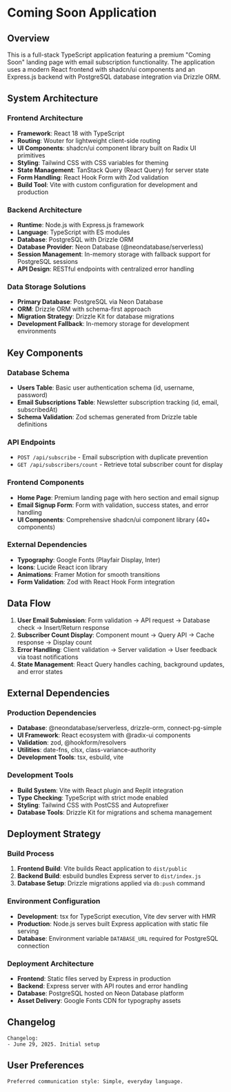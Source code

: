 # Coming Soon Application

## Overview

This is a full-stack TypeScript application featuring a premium "Coming Soon" landing page with email subscription functionality. The application uses a modern React frontend with shadcn/ui components and an Express.js backend with PostgreSQL database integration via Drizzle ORM.

## System Architecture

### Frontend Architecture
- **Framework**: React 18 with TypeScript
- **Routing**: Wouter for lightweight client-side routing
- **UI Components**: shadcn/ui component library built on Radix UI primitives
- **Styling**: Tailwind CSS with CSS variables for theming
- **State Management**: TanStack Query (React Query) for server state
- **Form Handling**: React Hook Form with Zod validation
- **Build Tool**: Vite with custom configuration for development and production

### Backend Architecture
- **Runtime**: Node.js with Express.js framework
- **Language**: TypeScript with ES modules
- **Database**: PostgreSQL with Drizzle ORM
- **Database Provider**: Neon Database (@neondatabase/serverless)
- **Session Management**: In-memory storage with fallback support for PostgreSQL sessions
- **API Design**: RESTful endpoints with centralized error handling

### Data Storage Solutions
- **Primary Database**: PostgreSQL via Neon Database
- **ORM**: Drizzle ORM with schema-first approach
- **Migration Strategy**: Drizzle Kit for database migrations
- **Development Fallback**: In-memory storage for development environments

## Key Components

### Database Schema
- **Users Table**: Basic user authentication schema (id, username, password)
- **Email Subscriptions Table**: Newsletter subscription tracking (id, email, subscribedAt)
- **Schema Validation**: Zod schemas generated from Drizzle table definitions

### API Endpoints
- `POST /api/subscribe` - Email subscription with duplicate prevention
- `GET /api/subscribers/count` - Retrieve total subscriber count for display

### Frontend Components
- **Home Page**: Premium landing page with hero section and email signup
- **Email Signup Form**: Form with validation, success states, and error handling
- **UI Components**: Comprehensive shadcn/ui component library (40+ components)

### External Dependencies
- **Typography**: Google Fonts (Playfair Display, Inter)
- **Icons**: Lucide React icon library
- **Animations**: Framer Motion for smooth transitions
- **Form Validation**: Zod with React Hook Form integration

## Data Flow

1. **User Email Submission**: Form validation → API request → Database check → Insert/Return response
2. **Subscriber Count Display**: Component mount → Query API → Cache response → Display count
3. **Error Handling**: Client validation → Server validation → User feedback via toast notifications
4. **State Management**: React Query handles caching, background updates, and error states

## External Dependencies

### Production Dependencies
- **Database**: @neondatabase/serverless, drizzle-orm, connect-pg-simple
- **UI Framework**: React ecosystem with @radix-ui components
- **Validation**: zod, @hookform/resolvers
- **Utilities**: date-fns, clsx, class-variance-authority
- **Development Tools**: tsx, esbuild, vite

### Development Tools
- **Build System**: Vite with React plugin and Replit integration
- **Type Checking**: TypeScript with strict mode enabled
- **Styling**: Tailwind CSS with PostCSS and Autoprefixer
- **Database Tools**: Drizzle Kit for migrations and schema management

## Deployment Strategy

### Build Process
1. **Frontend Build**: Vite builds React application to `dist/public`
2. **Backend Build**: esbuild bundles Express server to `dist/index.js`
3. **Database Setup**: Drizzle migrations applied via `db:push` command

### Environment Configuration
- **Development**: tsx for TypeScript execution, Vite dev server with HMR
- **Production**: Node.js serves built Express application with static file serving
- **Database**: Environment variable `DATABASE_URL` required for PostgreSQL connection

### Deployment Architecture
- **Frontend**: Static files served by Express in production
- **Backend**: Express server with API routes and error handling
- **Database**: PostgreSQL hosted on Neon Database platform
- **Asset Delivery**: Google Fonts CDN for typography assets

## Changelog
```
Changelog:
- June 29, 2025. Initial setup
```

## User Preferences
```
Preferred communication style: Simple, everyday language.
```